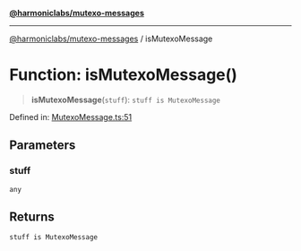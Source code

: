 [**@harmoniclabs/mutexo-messages**](../README.md)

***

[@harmoniclabs/mutexo-messages](../README.md) / isMutexoMessage

# Function: isMutexoMessage()

> **isMutexoMessage**(`stuff`): `stuff is MutexoMessage`

Defined in: [MutexoMessage.ts:51](https://github.com/HarmonicLabs/mutexo-messages/blob/aefac8841dc1fa8aebb577df666016362446522d/src/MutexoMessage.ts#L51)

## Parameters

### stuff

`any`

## Returns

`stuff is MutexoMessage`
